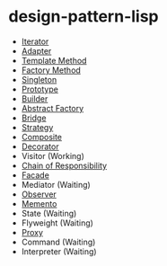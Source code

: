 # design-pattern-lisp

- [Iterator](https://github.com/a-nano/design-pattern-lisp/tree/master/iterator)
- [Adapter](https://github.com/a-nano/design-pattern-lisp/tree/master/adapter)
- [Template Method](https://github.com/a-nano/design-pattern-lisp/tree/master/template-method)
- [Factory Method](https://github.com/a-nano/design-pattern-lisp/tree/master/factory-method)
- [Singleton](https://github.com/a-nano/design-pattern-lisp/tree/master/singleton)
- [Prototype](https://github.com/a-nano/design-pattern-lisp/tree/master/prototype)
- [Builder](https://github.com/a-nano/design-pattern-lisp/tree/master/builder)
- [Abstract Factory](https://github.com/a-nano/design-pattern-lisp/tree/master/abstract-factory)
- [Bridge](https://github.com/a-nano/design-pattern-lisp/tree/master/bridge)
- [Strategy](https://github.com/a-nano/design-pattern-lisp/tree/master/strategy)
- [Composite](https://github.com/a-nano/design-pattern-lisp/tree/master/composite)
- [Decorator](https://github.com/a-nano/design-pattern-lisp/tree/master/decorator)
- Visitor (Working)
- [Chain of Responsibility](https://github.com/a-nano/design-pattern-lisp/tree/master/chain-of-responsibility)
- [Facade](https://github.com/a-nano/design-pattern-lisp/tree/master/facade)
- Mediator (Waiting)
- [Observer](https://github.com/a-nano/design-pattern-lisp/tree/master/observer)
- [Memento](https://github.com/a-nano/design-pattern-lisp/tree/master/memento)
- State (Waiting)
- Flyweight (Waiting)
- [Proxy](https://github.com/a-nano/design-pattern-lisp/tree/master/proxy)
- Command (Waiting)
- Interpreter (Waiting)